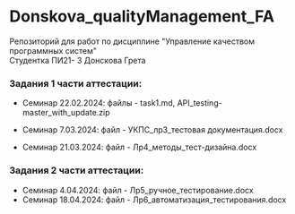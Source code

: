 # Donskova_qualityManagement_FA
Репозиторий для работ по дисциплине "Управление качеством программных систем"
<br>Студентка ПИ21- 3 Донскова Грета

### Задания 1 части аттестации:
* Семинар 22.02.2024: файлы - task1.md, API_testing-master_with_update.zip

* Семинар 7.03.2024: файл - УКПС_лр3_тестовая документация.docx
 
* Семинар 21.03.2024: файл - Лр4_методы_тест-дизайна.docx

### Задания 2 части аттестации:

* Семинар 4.04.2024: файл - Лр5_ручное_тестирование.docx
* Семинар 18.04.2024: файл - Лр6_автоматизация_тестирования.docx

